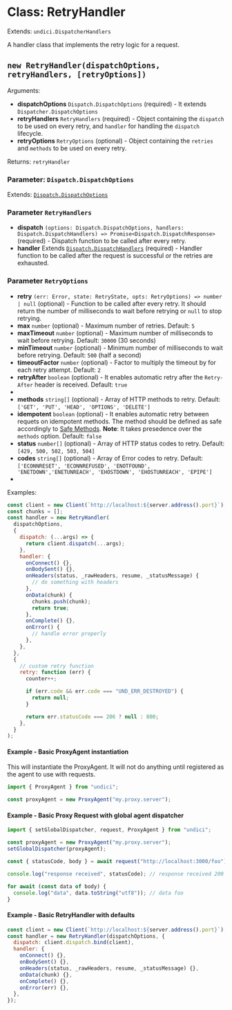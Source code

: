 # Class: RetryHandler

Extends: `undici.DispatcherHandlers`

A handler class that implements the retry logic for a request.

## `new RetryHandler(dispatchOptions, retryHandlers, [retryOptions])`

Arguments:

- **dispatchOptions** `Dispatch.DispatchOptions` (required) - It extends `Dispatcher.DispatchOptions`
- **retryHandlers** `RetryHandlers` (required) - Object containing the `dispatch` to be used on every retry, and `handler` for handling the `dispatch` lifecycle.
- **retryOptions** `RetryOptions` (optional) - Object containing the `retries` and `methods` to be used on every retry.

Returns: `retryHandler`

### Parameter: `Dispatch.DispatchOptions`

Extends: [`Dispatch.DispatchOptions`](Dispatcher.md#parameter-dispatchoptions)

### Parameter `RetryHandlers`

- **dispatch** `(options: Dispatch.DispatchOptions, handlers: Dispatch.DispatchHandlers) => Promise<Dispatch.DispatchResponse>` (required) - Dispatch function to be called after every retry.
- **handler** Extends [`Dispatch.DispatchHandlers`](Dispatcher.md#dispatcherdispatchoptions-handler) (required) - Handler function to be called after the request is successful or the retries are exhausted.

### Parameter `RetryOptions`

- **retry** `(err: Error, state: RetryState, opts: RetryOptions) => number | null` (optional) - Function to be called after every retry. It should return the number of milliseconds to wait before retrying or `null` to stop retrying.
- **max** `number` (optional) - Maximum number of retries. Default: `5`
- **maxTimeout** `number` (optional) - Maximum number of milliseconds to wait before retrying. Default: `30000` (30 seconds)
- **minTimeout** `number` (optional) - Minimum number of milliseconds to wait before retrying. Default: `500` (half a second)
- **timeoutFactor** `number` (optional) - Factor to multiply the timeout by for each retry attempt. Default: `2`
- **retryAfter** `boolean` (optional) - It enables automatic retry after the `Retry-After` header is received. Default: `true`
-
- **methods** `string[]` (optional) - Array of HTTP methods to retry. Default: `['GET', 'PUT', 'HEAD', 'OPTIONS', 'DELETE']`
- **idempotent** `boolean` (optional) - It enables automatic retry between requets on idempotent methods. The method should be defined as safe accordingly to [Safe Methods](https://developer.mozilla.org/en-US/docs/Glossary/Safe/HTTP). **Note**: It takes presedence over the `methods` option. Default: `false`
- **status** `number[]` (optional) - Array of HTTP status codes to retry. Default: `[429, 500, 502, 503, 504]`
- **codes** `string[]` (optional) - Array of Error codes to retry. Default: `['ECONNRESET', 'ECONNREFUSED', 'ENOTFOUND', 'ENETDOWN','ENETUNREACH', 'EHOSTDOWN', 'EHOSTUNREACH', 'EPIPE']`
-

Examples:

```js
const client = new Client(`http://localhost:${server.address().port}`);
const chunks = [];
const handler = new RetryHandler(
  dispatchOptions,
  {
    dispatch: (...args) => {
      return client.dispatch(...args);
    },
    handler: {
      onConnect() {},
      onBodySent() {},
      onHeaders(status, _rawHeaders, resume, _statusMessage) {
        // do something with headers
      },
      onData(chunk) {
        chunks.push(chunk);
        return true;
      },
      onComplete() {},
      onError() {
        // handle error properly
      },
    },
  },
  {
    // custom retry function
    retry: function (err) {
      counter++;

      if (err.code && err.code === "UND_ERR_DESTROYED") {
        return null;
      }

      return err.statusCode === 206 ? null : 800;
    },
  }
);
```

#### Example - Basic ProxyAgent instantiation

This will instantiate the ProxyAgent. It will not do anything until registered as the agent to use with requests.

```js
import { ProxyAgent } from "undici";

const proxyAgent = new ProxyAgent("my.proxy.server");
```

#### Example - Basic Proxy Request with global agent dispatcher

```js
import { setGlobalDispatcher, request, ProxyAgent } from "undici";

const proxyAgent = new ProxyAgent("my.proxy.server");
setGlobalDispatcher(proxyAgent);

const { statusCode, body } = await request("http://localhost:3000/foo");

console.log("response received", statusCode); // response received 200

for await (const data of body) {
  console.log("data", data.toString("utf8")); // data foo
}
```

#### Example - Basic RetryHandler with defaults

```js
const client = new Client(`http://localhost:${server.address().port}`);
const handler = new RetryHandler(dispatchOptions, {
  dispatch: client.dispatch.bind(client),
  handler: {
    onConnect() {},
    onBodySent() {},
    onHeaders(status, _rawHeaders, resume, _statusMessage) {},
    onData(chunk) {},
    onComplete() {},
    onError(err) {},
  },
});
```

